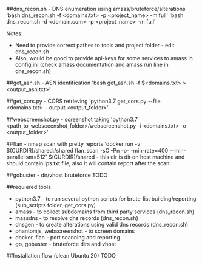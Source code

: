 ##dns_recon.sh - DNS enumeration using amass/bruteforce/alterations
'bash dns_recon.sh -f <domains.txt> -p <project_name> -m full'
'bash dns_recon.sh -d <domain.com> -p <project_name> -m full'

Notes:
- Need to provide correct pathes to tools and project folder - edit dns_recon.sh 
- Also, would be good to provide api-keys for some services to amass in config.ini (check amass documentation and amass run line in dns_recon.sh)

##get_asn.sh - ASN identification 
'bash get_asn.sh -f $<domains.txt> > <output_asn.txt>'

##get_cors.py - CORS retrieving
'python3.7 get_cors.py --file <domains.txt> --output <output_folder>'

##webscreenshot.py - screenshot taking
'python3.7 <path_to_websceenshot_folder>/webscreenshot.py -i <domains.txt> -o <output_folder>'

##flan - nmap scan with pretty reports
'docker run -v $(CURDIR)/shared:/shared flan_scan -sC -Pn -p- -min-rate=400 --min-parallelism=512'
$(CURDIR)/shared - this dir is dir on host machine and should contain ips.txt file, also it will contain report after the scan

##gobuster - dir/vhost bruteforce
TODO

##requiered tools
- python3.7 - to run several python scripts for brute-list building/reporting (sub_scripts folder, get_cors.py)  
- amass - to collect subdomains from third party services (dns_recon.sh)
- massdns - to resolve dns records (dns_recon.sh)
- dnsgen - to create alterations using valid dns records (dns_recon.sh)  
- phantomjs, webscreenshot - to screen domains
- docker, flan - port scanning and reporting
- go, gobuster - bruteforce dirs and vhost

##Installation flow (clean Ubuntu 20)
TODO